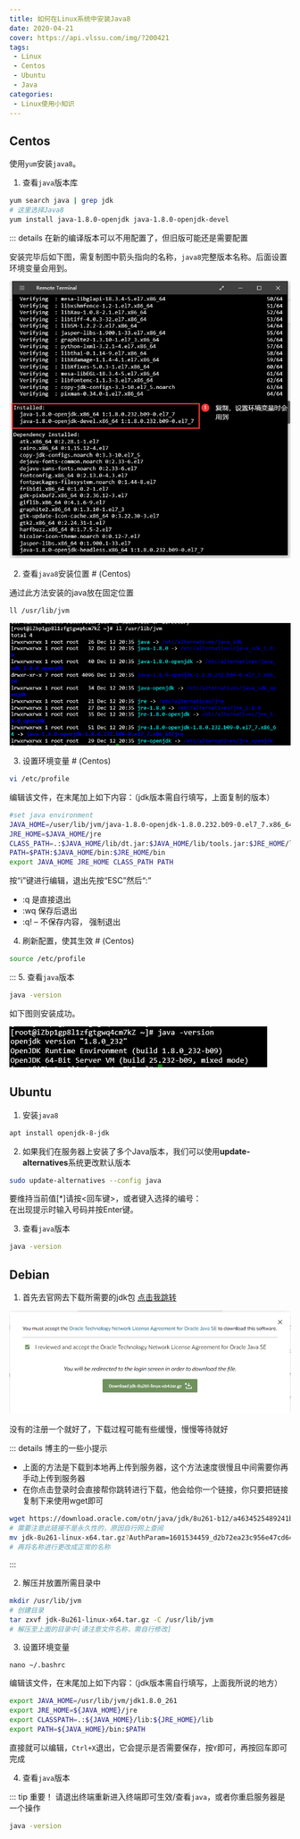 ```yaml
---
title: 如何在Linux系统中安装Java8
date: 2020-04-21
cover: https://api.vlssu.com/img/?200421
tags:
 - Linux
 - Centos
 - Ubuntu
 - Java
categories:
 - Linux使用小知识
---
```

## Centos
使用`yum`安装`java8`。

1. 查看`java`版本库
```bash
yum search java | grep jdk
# 这里选择Java8
yum install java-1.8.0-openjdk java-1.8.0-openjdk-devel
```

::: details 在新的编译版本可以不用配置了，但旧版可能还是需要配置

安装完毕后如下图，需复制图中箭头指向的名称，`java8`完整版本名称。后面设置环境变量会用到。

![复制版本的位置](./images/java8_1.png)

2. 查看`java8`安装位置 # (Centos)

通过此方法安装的java放在固定位置
```bash
ll /usr/lib/jvm
```
![java8固定位置](./images/java8_2.png)

3. 设置环境变量 # (Centos)
```bash
vi /etc/profile
```
编辑该文件，在末尾加上如下内容：（jdk版本需自行填写，上面复制的版本）
```bash {2}
#set java environment
JAVA_HOME=/user/lib/jvm/java-1.8.0-openjdk-1.8.0.232.b09-0.el7_7.x86_64
JRE_HOME=$JAVA_HOME/jre
CLASS_PATH=.:$JAVA_HOME/lib/dt.jar:$JAVA_HOME/lib/tools.jar:$JRE_HOME/lib
PATH=$PATH:$JAVA_HOME/bin:$JRE_HOME/bin
export JAVA_HOME JRE_HOME CLASS_PATH PATH
```
按“i”键进行编辑，退出先按“ESC”然后“:”
- :q 是直接退出
- :wq 保存后退出
- :q! – 不保存内容， 强制退出
4. 刷新配置，使其生效 # (Centos)
```bash
source /etc/profile
```
:::
5. 查看`java`版本
```bash
java -version
```
如下图则安装成功。

![显示版本](./images/java8_3.png)

## Ubuntu
1. 安装`java8`
```bash
apt install openjdk-8-jdk
```
2. 如果我们在服务器上安装了多个Java版本，我们可以使用<b>update-alternatives</b>系统更改默认版本
```bash
sudo update-alternatives --config java
```
要维持当前值[*]请按<回车键>，或者键入选择的编号：<br>
在出现提示时输入号码并按Enter键。

3. 查看`java`版本
```bash
java -version
```

## Debian
1. 首先去官网去下载所需要的jdk包 [点击我跳转](http://www.oracle.com/technetwork/java/javase/downloads/jdk8-downloads-2133151.html)

![](./images/java8_4.png)

没有的注册一个就好了，下载过程可能有些缓慢，慢慢等待就好

::: details 博主的一些小提示
- 上面的方法是下载到本地再上传到服务器，这个方法速度很慢且中间需要你再手动上传到服务器
- 在你点击登录时会直接帮你跳转进行下载，他会给你一个链接，你只要把链接复制下来使用wget即可
``` bash
wget https://download.oracle.com/otn/java/jdk/8u261-b12/a4634525489241b9a9e1aa73d9e118e6/jdk-8u261-linux-x64.tar.gz?AuthParam=1601534459_d2b72ea23c956e47cd64c8b8dc5d868b
# 需要注意此链接不是永久性的，原因自行网上查阅
mv jdk-8u261-linux-x64.tar.gz?AuthParam=1601534459_d2b72ea23c956e47cd64c8b8dc5d868b jdk-8u261-linux-x64.tar.gz
# 再将名称进行更改成正常的名称
```
:::

2. 解压并放置所需目录中
``` bash
mkdir /usr/lib/jvm
# 创建目录
tar zxvf jdk-8u261-linux-x64.tar.gz -C /usr/lib/jvm
# 解压至上面的目录中[请注意文件名称，需自行修改]
```

3. 设置环境变量
```
nano ~/.bashrc
```
编辑该文件，在末尾加上如下内容：（jdk版本需自行填写，上面我所说的地方）
```bash {1}
export JAVA_HOME=/usr/lib/jvm/jdk1.8.0_261
export JRE_HOME=${JAVA_HOME}/jre
export CLASSPATH=.:${JAVA_HOME}/lib:${JRE_HOME}/lib
export PATH=${JAVA_HOME}/bin:$PATH
```
直接就可以编辑，`Ctrl+X`退出，它会提示是否需要保存，按`Y`即可，再按回车即可完成

4. 查看`java`版本

::: tip 重要！
请退出终端重新进入终端即可生效/查看`java`，或者你重启服务器是一个操作
``` bash
java -version
```